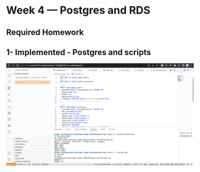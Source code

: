 # Week 4 — Postgres and RDS  

## Required Homework  

## 1- Implemented - Postgres and scripts  

![Postgres and scripts](https://github.com/cmert2017/aws-bootcamp-cruddur-2023/blob/main/_docs/assets/week4_PostgresFinal_2023-03-11%20at%2015.44.30.png)  

